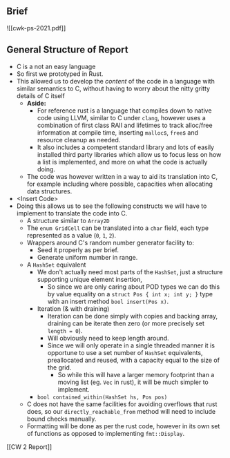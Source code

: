 ## Brief

![[cwk-ps-2021.pdf]]

## General Structure of Report

- C is a not an easy language
- So first we prototyped in Rust.
- This allowed us to develop the *content* of the code in a language with similar semantics to C, without having to worry about the nitty gritty details of C itself
	- **Aside:**
		- For reference rust is a language that compiles down to native code using LLVM, similar to C under `clang`, however uses a combination of first class RAII and lifetimes to track alloc/free information at compile time, inserting `malloc`s, `free`s and resource cleanup as needed.
		- It also includes a competent standard library and lots of easily installed third party libraries which allow us to focus less on how a list is implemented, and more on what the code is actually doing.
	- The code was however written in a way to aid its translation into C, for example including where possible, capacities when allocating data structures.
- \<Insert Code>
- Doing this allows us to see the following constructs we will have to implement to translate the code into C.
	- A structure similar to `Array2D`
	- The `enum GridCell` can be translated into a `char` field, each type represented as a value (`0`, `1`, `2`).
	- Wrappers around C's random number generator facility to:
		- Seed it properly as per brief.
		- Generate uniform number in range.
	- A `HashSet` equivalent
		- We don't actually need most parts of the `HashSet`, just a structure supporting unique element insertion,
			- So since we are only caring about POD types we can do this by value equality on a `struct Pos { int x; int y; }` type with an insert method `bool insert(Pos x)`.
		- Iteration (& with draining)
			- Iteration can be done simply with copies and backing array, draining can be iterate then zero (or more precisely set `length = 0`).
			- Will obviously need to keep length around.
			- Since we will only operate in a single threaded manner it is opportune to use a set number of `HashSet` equivalents, preallocated and reused, with a capacity equal to the size of the grid.
				- So while this will have a larger memory footprint than a moving list (eg. `Vec` in rust), it will be much simpler to implement.
		- `bool contained_within(HashSet hs, Pos pos)`
	- C does not have the same facilities for avoiding overflows that rust does, so our `directly_reachable_from` method will need to include bound checks manually.
	- Formatting will be done as per the rust code, however in its own set of functions as opposed to implementing `fmt::Display`.

[[CW 2 Report]]